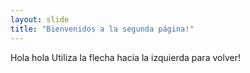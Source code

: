 ```yaml
---
layout: slide
title: "Bienvenidos a la segunda página!"
---
```

Hola hola
Utiliza la flecha hacia la izquierda para volver!

